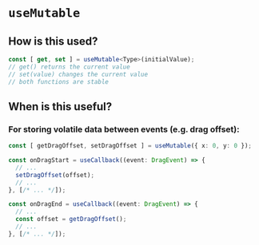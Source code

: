# `useMutable`

## How is this used?

```typescript
const [ get, set ] = useMutable<Type>(initialValue);
// get() returns the current value
// set(value) changes the current value
// both functions are stable
```

## When is this useful?

### For storing volatile data between events (e.g. drag offset):

```typescript
const [ getDragOffset, setDragOffset ] = useMutable({ x: 0, y: 0 });

const onDragStart = useCallback((event: DragEvent) => {
  // ...
  setDragOffset(offset);
  // ...
}, [/* ... */]);

const onDragEnd = useCallback((event: DragEvent) => {
  // ...
  const offset = getDragOffset();
  // ...
}, [/* ... */]);
```
